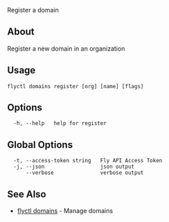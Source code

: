 <p class="font-medium tracking-tight text-gray-400 text-lg -mt-4 mb-9 pb-5 border-b">
  Register a domain
</p>

## About

Register a new domain in an organization

## Usage

~~~
flyctl domains register [org] [name] [flags]
~~~

## Options

~~~
  -h, --help   help for register
~~~

## Global Options

~~~
  -t, --access-token string   Fly API Access Token
  -j, --json                  json output
      --verbose               verbose output
~~~

## See Also

* [flyctl domains](/docs/flyctl/domains/)	 - Manage domains


